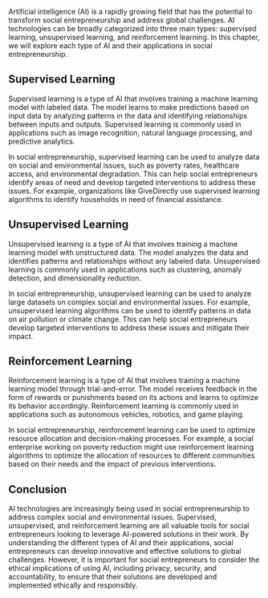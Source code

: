 
Artificial intelligence (AI) is a rapidly growing field that has the potential to transform social entrepreneurship and address global challenges. AI technologies can be broadly categorized into three main types: supervised learning, unsupervised learning, and reinforcement learning. In this chapter, we will explore each type of AI and their applications in social entrepreneurship.

Supervised Learning
-------------------

Supervised learning is a type of AI that involves training a machine learning model with labeled data. The model learns to make predictions based on input data by analyzing patterns in the data and identifying relationships between inputs and outputs. Supervised learning is commonly used in applications such as image recognition, natural language processing, and predictive analytics.

In social entrepreneurship, supervised learning can be used to analyze data on social and environmental issues, such as poverty rates, healthcare access, and environmental degradation. This can help social entrepreneurs identify areas of need and develop targeted interventions to address these issues. For example, organizations like GiveDirectly use supervised learning algorithms to identify households in need of financial assistance.

Unsupervised Learning
---------------------

Unsupervised learning is a type of AI that involves training a machine learning model with unstructured data. The model analyzes the data and identifies patterns and relationships without any labeled data. Unsupervised learning is commonly used in applications such as clustering, anomaly detection, and dimensionality reduction.

In social entrepreneurship, unsupervised learning can be used to analyze large datasets on complex social and environmental issues. For example, unsupervised learning algorithms can be used to identify patterns in data on air pollution or climate change. This can help social entrepreneurs develop targeted interventions to address these issues and mitigate their impact.

Reinforcement Learning
----------------------

Reinforcement learning is a type of AI that involves training a machine learning model through trial-and-error. The model receives feedback in the form of rewards or punishments based on its actions and learns to optimize its behavior accordingly. Reinforcement learning is commonly used in applications such as autonomous vehicles, robotics, and game playing.

In social entrepreneurship, reinforcement learning can be used to optimize resource allocation and decision-making processes. For example, a social enterprise working on poverty reduction might use reinforcement learning algorithms to optimize the allocation of resources to different communities based on their needs and the impact of previous interventions.

Conclusion
----------

AI technologies are increasingly being used in social entrepreneurship to address complex social and environmental issues. Supervised, unsupervised, and reinforcement learning are all valuable tools for social entrepreneurs looking to leverage AI-powered solutions in their work. By understanding the different types of AI and their applications, social entrepreneurs can develop innovative and effective solutions to global challenges. However, it is important for social entrepreneurs to consider the ethical implications of using AI, including privacy, security, and accountability, to ensure that their solutions are developed and implemented ethically and responsibly.
